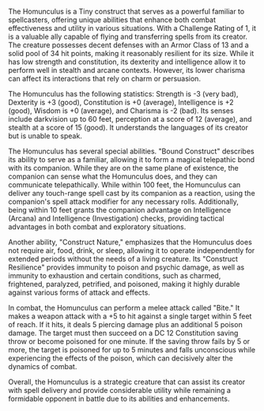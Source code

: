 The Homunculus is a Tiny construct that serves as a powerful familiar to spellcasters, offering unique abilities that enhance both combat effectiveness and utility in various situations. With a Challenge Rating of 1, it is a valuable ally capable of flying and transferring spells from its creator. The creature possesses decent defenses with an Armor Class of 13 and a solid pool of 34 hit points, making it reasonably resilient for its size. While it has low strength and constitution, its dexterity and intelligence allow it to perform well in stealth and arcane contexts. However, its lower charisma can affect its interactions that rely on charm or persuasion.

The Homunculus has the following statistics: Strength is -3 (very bad), Dexterity is +3 (good), Constitution is +0 (average), Intelligence is +2 (good), Wisdom is +0 (average), and Charisma is -2 (bad). Its senses include darkvision up to 60 feet, perception at a score of 12 (average), and stealth at a score of 15 (good). It understands the languages of its creator but is unable to speak. 

The Homunculus has several special abilities. "Bound Construct" describes its ability to serve as a familiar, allowing it to form a magical telepathic bond with its companion. While they are on the same plane of existence, the companion can sense what the Homunculus does, and they can communicate telepathically. While within 100 feet, the Homunculus can deliver any touch-range spell cast by its companion as a reaction, using the companion's spell attack modifier for any necessary rolls. Additionally, being within 10 feet grants the companion advantage on Intelligence (Arcana) and Intelligence (Investigation) checks, providing tactical advantages in both combat and exploratory situations.

Another ability, "Construct Nature," emphasizes that the Homunculus does not require air, food, drink, or sleep, allowing it to operate independently for extended periods without the needs of a living creature. Its "Construct Resilience" provides immunity to poison and psychic damage, as well as immunity to exhaustion and certain conditions, such as charmed, frightened, paralyzed, petrified, and poisoned, making it highly durable against various forms of attack and effects.

In combat, the Homunculus can perform a melee attack called "Bite." It makes a weapon attack with a +5 to hit against a single target within 5 feet of reach. If it hits, it deals 5 piercing damage plus an additional 5 poison damage. The target must then succeed on a DC 12 Constitution saving throw or become poisoned for one minute. If the saving throw fails by 5 or more, the target is poisoned for up to 5 minutes and falls unconscious while experiencing the effects of the poison, which can decisively alter the dynamics of combat. 

Overall, the Homunculus is a strategic creature that can assist its creator with spell delivery and provide considerable utility while remaining a formidable opponent in battle due to its abilities and enhancements.